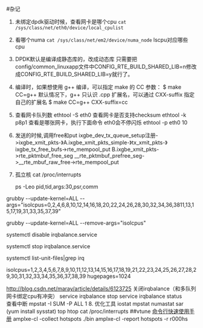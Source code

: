 #杂记
1. 未绑定dpdk驱动时候，查看网卡是哪个cpu 
`cat /sys/class/net/eth0/device/local_cpulist`
2. 看哪个numa
`cat /sys/class/net/em2/device/numa_node`
 lscpu对应哪些cpu

3. DPDK默认是编译成静态库的，改成动态库
  只需要把config/common_linuxapp文件中CONFIG_RTE_BUILD_SHARED_LIB=n修改成CONFIG_RTE_BUILD_SHARED_LIB=y就行了。


4. 编译时，如果想使用 g++ 编译，可以指定 make 的 CC 参数：
    $ make CC=g++
    默认情况下，g++ 只认识 .cpp 扩展名，可以通过 CXX-suffix 指定自己的扩展名
    $ make CC=g++ CXX-suffix=cc
5. 查看网卡队列数
  ethtool -S eth0
  查看网卡是否支持checksum
  ethtool -k p8p1
  查看是哪张网卡，执行下面命令 eth0会不停闪烁
  ethtool -p eth0 10

6. 发送的时候,调用free和put
ixgbe_dev_tx_queue_setup注册->ixgbe_xmit_pkts-》A.ixgbe_xmit_pkts_simple-》tx_xmit_pkts-》ixgbe_tx_free_bufs->rte_mempool_put
B.ixgbe_xmit_pkts->rte_pktmbuf_free_seg  __rte_pktmbuf_prefree_seg->__rte_mbuf_raw_free->rte_mempool_put

7. 孤立核
 cat /proc/interrupts 

   ps -Leo pid,tid,args:30,psr,comm
   
 grubby --update-kernel=ALL --args="isolcpus=0,2,4,6,8,10,12,14,16,18,20,22,24,26,28,30,32,34,36,3811,13,15,17,19,31,33,35,37,39"
 
 grubby --update-kernel=ALL --remove-args="isolcpus"
 
 systemctl disable irqbalance.service
 
 systemctl stop irqbalance.service
 
 systemctl list-unit-files|grep irq
 
 isolcpus=1,2,3,4,5,6,7,8,9,10,11,12,13,14,15,16,17,18,19,21,22,23,24,25,26,27,28,29,30,31,32,33,34,35,36,37,38,39 hugepages=1024

   http://blog.csdn.net/maray/article/details/6123725
   关闭irqbalance（和多队列网卡绑定cpu有冲突） 
   service irqbalance stop 
   service irqbalance status   
   查看中断  mpstat -I SUM -P ALL 1 
8. 优化工具
    iostat mpstat numastat sar (yum install sysstat)
   top htop 
    cat /proc/interrupts
##vtune
[命令行快速使用手册](https://software.intel.com/zh-cn/blogs/2010/11/10/amplxe-cl/)
amplxe-cl -collect hotspots ./bin
amplxe-cl -report hotspots -r r000hs 
